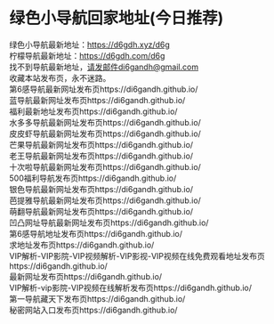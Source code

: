 # 绿色小导航回家地址(今日推荐)
绿色小导航最新地址：https://d6gdh.xyz/d6g<br>
柠檬导航最新地址：https://d6gdh.com/d6g<br>
找不到导航最新地址，请发邮件di6gandh@gmail.com<br>
收藏本站发布页，永不迷路。<br>
第6感导航最新网址发布页https://di6gandh.github.io/<br>
蓝导航最新网址发布页https://di6gandh.github.io/<br>
福利最新地址发布页https://di6gandh.github.io/<br>
水多多导航最新网址发布页https://di6gandh.github.io/<br>
皮皮虾导航最新网址发布页https://di6gandh.github.io/<br>
芒果导航最新网址发布页https://di6gandh.github.io/<br>
老王导航最新网址发布页https://di6gandh.github.io/<br>
十次啦导航最新网址发布页https://di6gandh.github.io/<br>
500福利导航发布页https://di6gandh.github.io/<br>
银色导航最新网址发布页https://di6gandh.github.io/<br>
芭提雅导航最新网址发布页https://di6gandh.github.io/<br>
萌翻导航最新网址发布页https://di6gandh.github.io/<br>
凹凸网址导航最新网址发布页https://di6gandh.github.io/<br>
第6感导航地址发布页https://di6gandh.github.io/<br>
求地址发布页https://di6gandh.github.io/<br>
VIP解析-VIP影院-VIP视频解析-VIP影视-VIP视频在线免费观看地址发布页https://di6gandh.github.io/<br>
最新网址发布页https://di6gandh.github.io/<br>
VIP解析-vip影院-VIP视频在线解析发布页https://di6gandh.github.io/<br>
第一导航藏天下发布页https://di6gandh.github.io/<br>
秘密网站入口发布页https://di6gandh.github.io/<br>
